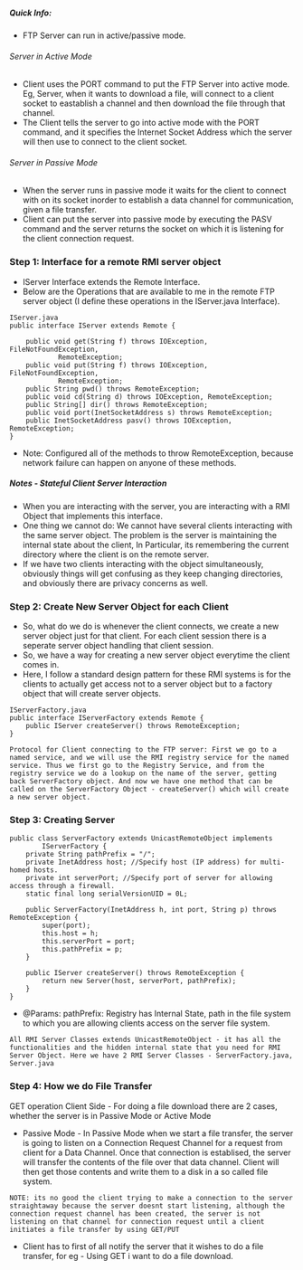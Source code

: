 ##### Quick Info:
* FTP Server can run in active/passive mode.
###### Server in Active Mode
* Client uses the PORT command to put the FTP Server into active mode. Eg, Server, when it wants to download a file, will connect to a client socket to eastablish a channel and then download the file through that channel. 
* The Client tells the server to go into active mode with the PORT command, and it specifies the Internet Socket Address which the server will then use to connect to the client socket. 
###### Server in Passive Mode
* When the server runs in passive mode it waits for the client to connect with on its socket inorder to establish a data channel for communication, given a file transfer.
* Client can put the server into passive mode by executing the PASV command and the server returns the socket on which it is listening for the client connection request.


### Step 1: Interface for a remote RMI server object
* IServer Interface extends the Remote Interface.
* Below are the Operations that are available to me in the remote FTP server object (I define these operations in the IServer.java Interface).
```
IServer.java
public interface IServer extends Remote {
	
	public void get(String f) throws IOException, FileNotFoundException,
			RemoteException;
	public void put(String f) throws IOException, FileNotFoundException,
			RemoteException;
	public String pwd() throws RemoteException; 
	public void cd(String d) throws IOException, RemoteException;
	public String[] dir() throws RemoteException; 
	public void port(InetSocketAddress s) throws RemoteException;
	public InetSocketAddress pasv() throws IOException, RemoteException;
}
```
* Note: Configured all of the methods to throw RemoteException, because network failure can happen on anyone of these methods. 

##### Notes - Stateful Client Server Interaction 
* When you are interacting with the server, you are interacting with a RMI Object that implements this interface.
* One thing we cannot do: We cannot have several clients interacting with the same server object. The problem is the server is maintaining the internal state about the client, In Particular, its remembering the current directory where the client is on the remote server. 
* If we have two clients interacting with the object simultaneously, obviously things will get confusing as they keep changing directories, and obviously there are privacy concerns as well.


### Step 2: Create New Server Object for each Client
* So, what do we do is whenever the client connects, we create a new server object just for that client. For each client session there is a seperate server object handling that client session. 
* So, we have a way for creating a new server object everytime the client comes in. 
* Here, I follow a standard design pattern for these RMI systems is for the clients to actually get access not to a server object but to a factory object that will create server objects. 
```
IServerFactory.java
public interface IServerFactory extends Remote {
	public IServer createServer() throws RemoteException;
}

```
`Protocol for Client connecting to the FTP server: First we go to a named service, and we will use the RMI registry service for the named service. Thus we first go to the Registry Service, and from the registry service we do a lookup on the name of the server, getting back ServerFactory object. And now we have one method that can be called on the ServerFactory Object - createServer() which will create a new server object.`


### Step 3: Creating Server
```
public class ServerFactory extends UnicastRemoteObject implements
		IServerFactory {
	private String pathPrefix = "/";
	private InetAddress host; //Specify host (IP address) for multi-homed hosts.
	private int serverPort; //Specify port of server for allowing access through a firewall.
	static final long serialVersionUID = 0L;

	public ServerFactory(InetAddress h, int port, String p) throws RemoteException {
		super(port);
		this.host = h;
		this.serverPort = port;
		this.pathPrefix = p;
	}

	public IServer createServer() throws RemoteException {
		return new Server(host, serverPort, pathPrefix);
	}
}
```
* @Params: pathPrefix: Registry has Internal State, path in the file system to which you are allowing clients access on the server file system. 

`All RMI Server Classes extends UnicastRemoteObject - it has all the functionalities and the hidden internal state that you need for RMI Server Object. Here we have 2 RMI Server Classes - ServerFactory.java, Server.java`

### Step 4: How we do File Transfer
GET operation Client Side - For doing a file download there are 2 cases, whether the server is in Passive Mode or Active Mode
* Passive Mode - In Passive Mode when we start a file transfer, the server is going to listen on a Connection Request Channel for a request from client for a Data Channel. Once that connection is establised, the server will transfer the contents of the file over that data channel. Client will then get those contents and write them to a disk in a so called file system.

`NOTE: its no good the client trying to make a connection to the server straightaway because the server doesnt start listening, although the connection request channel has been created, the server is not listening on that channel for connection request until a client initiates a file transfer by using GET/PUT`

* Client has to first of all notify the server that it wishes to do a file transfer, for eg - Using GET i want to do a file download. 
